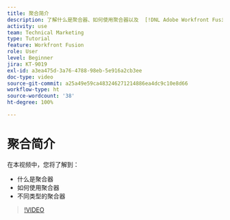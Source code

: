 ```yaml
---
title: 聚合简介
description: 了解什么是聚合器、如何使用聚合器以及  [!DNL Adobe Workfront Fusion] 中不同类型的聚合器。
activity: use
team: Technical Marketing
type: Tutorial
feature: Workfront Fusion
role: User
level: Beginner
jira: KT-9019
exl-id: a3ea475d-3a76-4788-98eb-5e916a2cb3ee
doc-type: video
source-git-commit: a25a49e59ca483246271214886ea4dc9c10e8d66
workflow-type: ht
source-wordcount: '38'
ht-degree: 100%

---
```


# 聚合简介

在本视频中，您将了解到：

* 什么是聚合器
* 如何使用聚合器
* 不同类型的聚合器

>[!VIDEO](https://video.tv.adobe.com/v/335279/?quality=12&learn=on)
